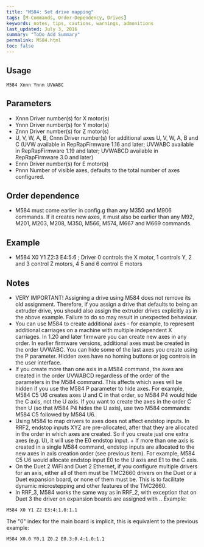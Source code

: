```yaml
---
title: "M584: Set drive mapping" 
tags: [M-Commands, Order-Dependency, Drives]
keywords: notes, tips, cautions, warnings, admonitions
last_updated: July 3, 2016
summary: "ToDo Add Summary"
permalink: M584.html
toc: false
---
```


## Usage ##
```
M584 Xnnn Ynnn UVWABC
```

## Parameters ##

+ Xnnn Driver number(s) for X motor(s)
+ Ynnn Driver number(s) for Y motor(s)
+ Znnn Driver number(s) for Z motor(s)
+ U, V, W, A, B, Cnnn Driver number(s) for additional axes U, V, W, A, B and C (UVW available in RepRapFirmware 1.16 and later; UVWABC available in RepRapFirmware 1.19 and later; UVWABCD available in RepRapFirmware 3.0 and later)
+ Ennn Driver number(s) for E motor(s)
+ Pnnn Number of visible axes, defaults to the total number of axes configured.

## Order dependence ##

+ M584 must come earlier in config.g than any M350 and M906 commands. If it creates new axes, it must also be earlier than any M92, M201, M203, M208, M350, M566, M574, M667 and M669 commands.

## Example ##

+ M584 X0 Y1 Z2:3 E4:5:6 ; Driver 0 controls the X motor, 1 controls Y, 2 and 3 control Z motors, 4 5 and 6 control E motors

## Notes ##

+ VERY IMPORTANT! Assigning a drive using M584 does not remove its old assignment. Therefore, if you assign a drive that defaults to being an extruder drive, you should also assign the extruder drives explicitly as in the above example. Failure to do so may result in unexpected behaviour.
+ You can use M584 to create additional axes - for example, to represent additional carriages on a machine with multiple independent X carriages. In 1.20 and later firmware you can create new axes in any order. In earlier firmware versions, additional axes must be created in the order UVWABC. You can hide some of the last axes you create using the P parameter. Hidden axes have no homing buttons or jog controls in the user interface.
+ If you create more than one axis in a M584 command, the axes are created in the order UVWABCD regardless of the order of the parameters in the M584 command. This affects which axes will be hidden if you use the M584 P parameter to hide axes. For example, M584 C5 U6 creates axes U and C in that order, so M584 P4 would hide the C axis, not the U axis. If you want to create the axes in the order C then U (so that M584 P4 hides the U axis), use two M584 commands: M584 C5 followed by M584 U6.
+ Using M584 to map drivers to axes does not affect endstop inputs. In RRF2, endstop inputs XYZ are pre-allocated, after that they are allocated in the order in which axes are created. So if you create just one extra axes (e.g. U), it will use the E0 endstop input. + If more than one axis is created in a single M584 command, endstop inputs are allocated to the new axes in axis creation order (see previous item). For example, M584 C5 U6 would allocate endstop input E0 to the U axis and E1 to the C axis.
+ On the Duet 2 WiFi and Duet 2 Ethernet, if you configure multiple drivers for an axis, either all of them must be TMC2660 drivers on the Duet or a Duet expansion board, or none of them must be. This is to facilitate dynamic microstepping and other features of the TMC2660.
+ In RRF_3, M584 works the same way as in RRF_2, with exception that on Duet 3 the driver on expansion boards are assigned with <board address>.<driver number>. Example:

```
M584 X0 Y1 Z2 E3:4:1.0:1.1
```

The "0" index for the main board is implicit, this is equivalent to the previous example:

```
M584 X0.0 Y0.1 Z0.2 E0.3:0.4:1.0:1.1
```

